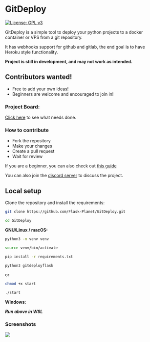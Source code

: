 # GitDeploy

[![License: GPL v3](https://img.shields.io/badge/License-GPLv3-blue.svg)](https://www.gnu.org/licenses/gpl-3.0)

GitDeploy is a simple tool to deploy your python projects to a docker container or VPS from a git repository.

It has webhooks support for github and gitlab, the end goal is to have Heroku style functionality.

**Project is still in development, and may not work as intended.**

## Contributors wanted!

- Free to add your own ideas!
- Beginners are welcome and encouraged to join in!

### Project Board:

[Click here](https://github.com/orgs/Flask-Planet/projects/1/views/1?layout=table) to see what needs done.

### How to contribute

- Fork the repository
- Make your changes
- Create a pull request
- Wait for review

If you are a beginner, you can also check out
[this guide](https://opensource.com/article/19/7/create-pull-request-github)

You can also join the [discord server](https://discord.gg/nZkQECDU) to discuss the project.

## Local setup

Clone the repository and install the requirements:

```bash
git clone https://github.com/Flask-Planet/GitDeploy.git
```

```bash
cd GitDeploy
```

**GNU/Linux / macOS:**

```bash
python3 -m venv venv
```

```bash
source venv/bin/activate
```

```bash
pip install -r requirements.txt
```

```bash
python3 gitdeployflask
```

or

```bash
chmod +x start
```

```bash
./start
```

**Windows:**

_**Run above in WSL**_

### Screenshots

![](https://raw.githubusercontent.com/Flask-Planet/GitDeploy/master/__assets__/screenshot_0.png)
